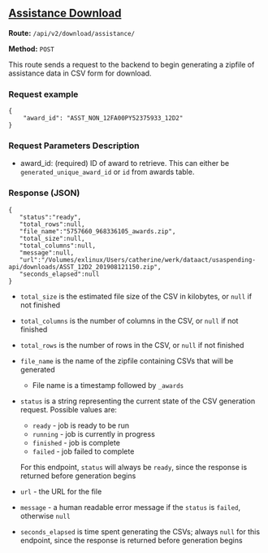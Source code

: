 ## [Assistance Download](#Assistance_Download)
**Route:** `/api/v2/download/assistance/`

**Method:** `POST`

This route sends a request to the backend to begin generating a zipfile of assistance data in CSV form for download.

### Request example

```
{
    "award_id": "ASST_NON_12FA00PY52375933_12D2"
}
```

### Request Parameters Description

* award_id: (required) ID of award to retrieve. This can either be `generated_unique_award_id` or `id` from awards table.

### Response (JSON)

```
{
   "status":"ready",
   "total_rows":null,
   "file_name":"5757660_968336105_awards.zip",
   "total_size":null,
   "total_columns":null,
   "message":null,
   "url":"/Volumes/exlinux/Users/catherine/werk/dataact/usaspending-api/downloads/ASST_12D2_201908121150.zip",
   "seconds_elapsed":null
}
```

* `total_size` is the estimated file size of the CSV in kilobytes, or `null` if not finished
* `total_columns` is the number of columns in the CSV, or `null` if not finished
* `total_rows` is the number of rows in the CSV, or `null` if not finished
* `file_name` is the name of the zipfile containing CSVs that will be generated
    * File name is a timestamp followed by `_awards`
* `status` is a string representing the current state of the CSV generation request. Possible values are:
    * `ready` - job is ready to be run
    * `running` - job is currently in progress
    * `finished` - job is complete
    * `failed` - job failed to complete

  For this endpoint, `status` will always be `ready`, since the response is returned before generation begins
* `url` - the URL for the file
* `message` - a human readable error message if the `status` is `failed`, otherwise `null`
* `seconds_elapsed` is time spent generating the CSVs; always `null` for this endpoint, since the response is returned before generation begins
